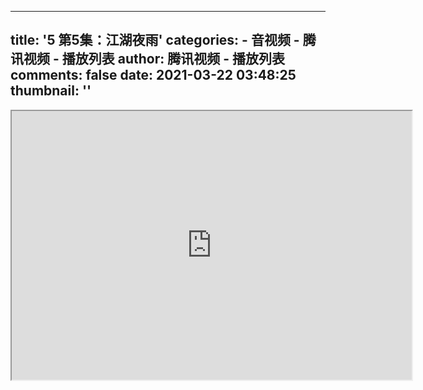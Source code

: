 
---
title: '5 第5集：江湖夜雨'
categories: 
    - 音视频
    - 腾讯视频 - 播放列表
author: 腾讯视频 - 播放列表
comments: false
date: 2021-03-22 03:48:25
thumbnail: ''
---

<div>   
<iframe src="https://v.qq.com/txp/iframe/player.html?vid=v002834a34p" allowfullscreen="true" width="640" height="430"></iframe>
                  
</div>
            